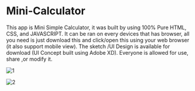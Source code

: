 # Mini-Calculator
This app is Mini Simple Calculator, it was built by using 100% Pure HTML, CSS, and JAVASCRIPT. It can be ran on every devices that has browser, all you need is just download this and click/open this using your web browser (it also support mobile view). The sketch /UI Design is available for download (UI Concept built using Adobe XD). Everyone is allowed for use, share ,or modify it.

![1](https://user-images.githubusercontent.com/61697475/113560911-fa2ed500-962d-11eb-8943-f630c7302f07.PNG)

![2](https://user-images.githubusercontent.com/61697475/113560924-fef38900-962d-11eb-958c-ac61e8032eb5.jpeg)

